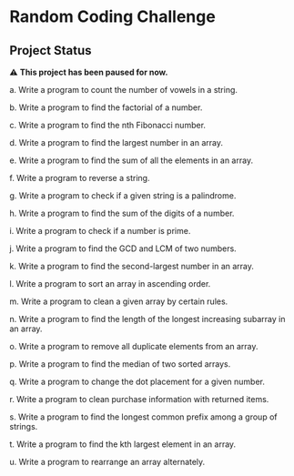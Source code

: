 # Random Coding Challenge

## Project Status

⚠️ **This project has been paused for now.**

a. Write a program to count the number of vowels in a string.

b. Write a program to find the factorial of a number.

c. Write a program to find the nth Fibonacci number.

d. Write a program to find the largest number in an array.

e. Write a program to find the sum of all the elements in an array.

f. Write a program to reverse a string.

g. Write a program to check if a given string is a palindrome.

h. Write a program to find the sum of the digits of a number.

i. Write a program to check if a number is prime.

j. Write a program to find the GCD and LCM of two numbers.

k. Write a program to find the second-largest number in an array.

l. Write a program to sort an array in ascending order.

m. Write a program to clean a given array by certain rules.

n. Write a program to find the length of the longest increasing subarray in an array.

o. Write a program to remove all duplicate elements from an array.

p. Write a program to find the median of two sorted arrays.

q. Write a program to change the dot placement for a given number.

r. Write a program to clean purchase information with returned items.

s. Write a program to find the longest common prefix among a group of strings.

t. Write a program to find the kth largest element in an array.

u. Write a program to rearrange an array alternately.
